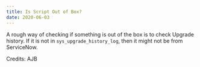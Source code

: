 ```yaml
---
title: Is Script Out of Box?
date: 2020-06-03
---
```


A rough way of checking if something is out of the box is to check Upgrade history. If it is not in `sys_upgrade_history_log`, then it might not be from ServiceNow.

Credits: AJB